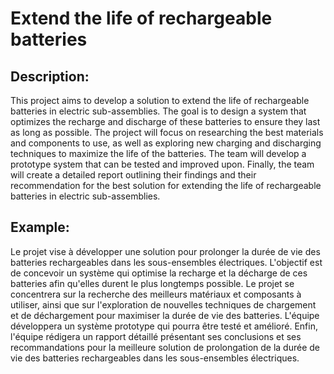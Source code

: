 # Extend the life of rechargeable batteries

## Description:
This project aims to develop a solution to extend the life of rechargeable batteries in electric sub-assemblies. The goal is to design a system that optimizes the recharge and discharge of these batteries to ensure they last as long as possible. The project will focus on researching the best materials and components to use, as well as exploring new charging and discharging techniques to maximize the life of the batteries. The team will develop a prototype system that can be tested and improved upon. Finally, the team will create a detailed report outlining their findings and their recommendation for the best solution for extending the life of rechargeable batteries in electric sub-assemblies.

## Example:
Le projet vise à développer une solution pour prolonger la durée de vie des batteries rechargeables dans les sous-ensembles électriques. L'objectif est de concevoir un système qui optimise la recharge et la décharge de ces batteries afin qu'elles durent le plus longtemps possible. Le projet se concentrera sur la recherche des meilleurs matériaux et composants à utiliser, ainsi que sur l'exploration de nouvelles techniques de chargement et de déchargement pour maximiser la durée de vie des batteries. L'équipe développera un système prototype qui pourra être testé et amélioré. Enfin, l'équipe rédigera un rapport détaillé présentant ses conclusions et ses recommandations pour la meilleure solution de prolongation de la durée de vie des batteries rechargeables dans les sous-ensembles électriques.

